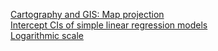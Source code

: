 [Cartography and GIS: Map projection](https://github.com/webgeodatavore/awesome-projections)<br/>
[Intercept CIs of simple linear regression models](https://www2.isye.gatech.edu/~yxie77/isye2028/lecture12.pdf)<br/>
[Logarithmic scale](https://www.khanacademy.org/math/algebra-home/alg-exp-and-log/alg-logarithmic-scale/v/logarithmic-scale)
